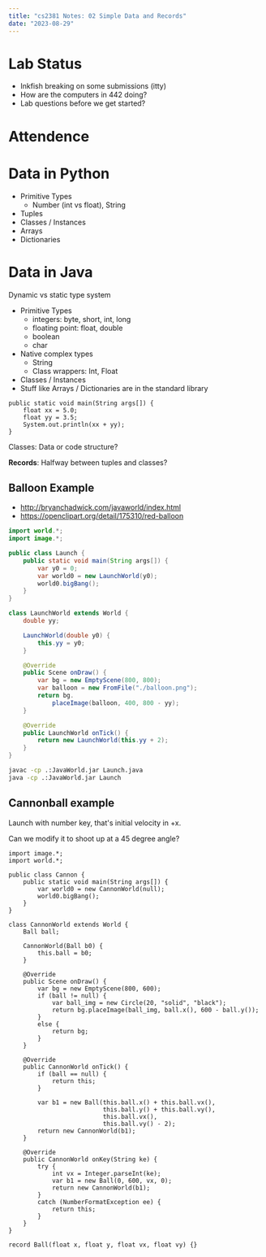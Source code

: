 ```yaml
---
title: "cs2381 Notes: 02 Simple Data and Records"
date: "2023-08-29"
---
```


# Lab Status

 - Inkfish breaking on some submissions (itty)
 - How are the computers in 442 doing?
 - Lab questions before we get started?

# Attendence

# Data in Python

 - Primitive Types
   - Number (int vs float), String
 - Tuples
 - Classes / Instances
 - Arrays
 - Dictionaries

# Data in Java

Dynamic vs static type system

 - Primitive Types
   - integers: byte, short, int, long
   - floating point: float, double
   - boolean
   - char
 - Native complex types
   - String
   - Class wrappers: Int, Float
 - Classes / Instances
 - Stuff like Arrays / Dictionaries are in the standard library
 
```
public static void main(String args[]) {
    float xx = 5.0;
    float yy = 3.5;
    System.out.println(xx + yy);
}
```
 
 
Classes: Data or code structure?

**Records**: Halfway between tuples and classes?


## Balloon Example

 - http://bryanchadwick.com/javaworld/index.html
 - https://openclipart.org/detail/175310/red-balloon


```java
import world.*;
import image.*;

public class Launch {
    public static void main(String args[]) {
        var y0 = 0;
        var world0 = new LaunchWorld(y0);
        world0.bigBang();
    }
}

class LaunchWorld extends World {
    double yy;

    LaunchWorld(double y0) {
        this.yy = y0;
    }

    @Override
    public Scene onDraw() {
        var bg = new EmptyScene(800, 800);
        var balloon = new FromFile("./balloon.png");
        return bg.
            placeImage(balloon, 400, 800 - yy);
    }

    @Override
    public LaunchWorld onTick() {
        return new LaunchWorld(this.yy + 2);
    }
}
```

```bash
javac -cp .:JavaWorld.jar Launch.java
java -cp .:JavaWorld.jar Launch
```

## Cannonball example 

Launch with number key, that's initial velocity in +x.

Can we modify it to shoot up at a 45 degree angle?

```
import image.*;
import world.*;

public class Cannon {
    public static void main(String args[]) {
        var world0 = new CannonWorld(null);
        world0.bigBang();
    }
}

class CannonWorld extends World {
    Ball ball;

    CannonWorld(Ball b0) {
        this.ball = b0;
    }

    @Override
    public Scene onDraw() {
        var bg = new EmptyScene(800, 600);
        if (ball != null) {
            var ball_img = new Circle(20, "solid", "black");
            return bg.placeImage(ball_img, ball.x(), 600 - ball.y());
        }
        else {
            return bg;
        }
    }

    @Override
    public CannonWorld onTick() {
        if (ball == null) {
            return this;
        }

        var b1 = new Ball(this.ball.x() + this.ball.vx(),
                          this.ball.y() + this.ball.vy(),
                          this.ball.vx(),
                          this.ball.vy() - 2);
        return new CannonWorld(b1);
    }

    @Override
    public CannonWorld onKey(String ke) {
        try {
            int vx = Integer.parseInt(ke);
            var b1 = new Ball(0, 600, vx, 0);
            return new CannonWorld(b1);
        }
        catch (NumberFormatException ee) {
            return this;
        }
    }
}

record Ball(float x, float y, float vx, float vy) {}
```

